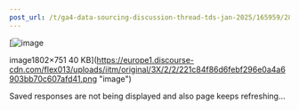 ```yaml
---
post_url: /t/ga4-data-sourcing-discussion-thread-tds-jan-2025/165959/285
---
```

[![image](https://europe1.discourse-cdn.com/flex013/uploads/iitm/optimized/3X/2/2/221c84f86d6febf296e0a4a6903bb70c607afd41_2_690x287.png)

image1802×751 40 KB](https://europe1.discourse-cdn.com/flex013/uploads/iitm/original/3X/2/2/221c84f86d6febf296e0a4a6903bb70c607afd41.png "image")

Saved responses are not being displayed and also page keeps refreshing…